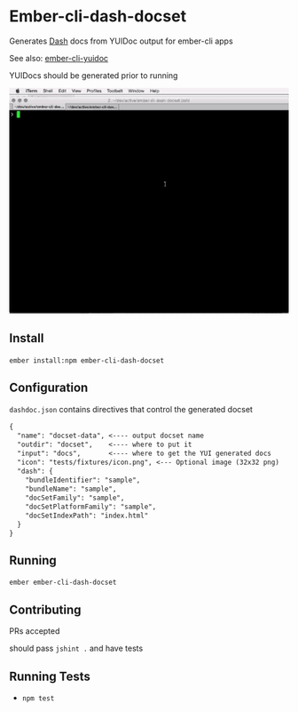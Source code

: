 # Ember-cli-dash-docset

Generates [Dash](http://kapeli.com/dash) docs from YUIDoc output for ember-cli apps

See also: [ember-cli-yuidoc](https://github.com/cibernox/ember-cli-yuidoc)

YUIDocs should be generated prior to running

![Demo](ember-cli-dash-docset.gif)

## Install

`ember install:npm ember-cli-dash-docset`

## Configuration

`dashdoc.json` contains directives that control the generated docset

```
{
  "name": "docset-data", <---- output docset name
  "outdir": "docset",    <---- where to put it
  "input": "docs",       <---- where to get the YUI generated docs
  "icon": "tests/fixtures/icon.png", <--- Optional image (32x32 png) 
  "dash": {
    "bundleIdentifier": "sample", 
    "bundleName": "sample",
    "docSetFamily": "sample",
    "docSetPlatformFamily": "sample",
    "docSetIndexPath": "index.html"
  }
}
```

## Running

`ember ember-cli-dash-docset`

## Contributing

PRs accepted

should pass `jshint .` and have tests

## Running Tests

* `npm test`

